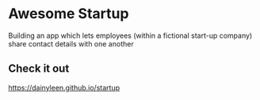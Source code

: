 # Awesome Startup

Building an app which lets employees (within a fictional start-up company) share contact details with one another

## Check it out

https://dainyleen.github.io/startup

